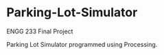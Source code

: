 # Parking-Lot-Simulator

ENGG 233 Final Project 

Parking Lot Simulator programmed using Processing.
